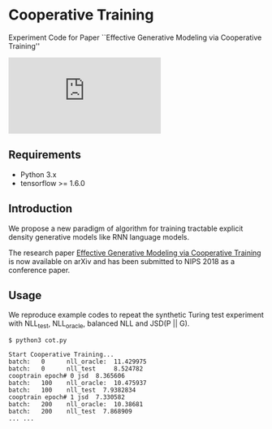 # Cooperative Training
Experiment Code for Paper ``Effective Generative Modeling via Cooperative Training''

![](https://github.com/desire2020/Cooperative-Training/blob/master/figure/cot.pdf)
## Requirements
* Python 3.x
* tensorflow >= 1.6.0
## Introduction
We propose a new paradigm of algorithm for training tractable explicit density generative models like RNN language models.

The research paper [Effective Generative Modeling via Cooperative Training](https://arxiv.org/abs/18??.???) is now available on arXiv and has been submitted to NIPS 2018 as a conference paper.
## Usage
We reproduce example codes to repeat the synthetic Turing test experiment with NLL<sub>test</sub>, NLL<sub>oracle</sub>, balanced NLL and JSD(P || G).
```
$ python3 cot.py

Start Cooperative Training...
batch:   0      nll_oracle:  11.429975
batch:	 0      nll_test     8.524782
cooptrain epoch# 0 jsd  8.365606
batch:   100    nll_oracle:  10.475937
batch:	 100    nll_test  7.9382834
cooptrain epoch# 1 jsd  7.330582
batch:   200    nll_oracle:  10.38681
batch:	 200    nll_test  7.868909
... ...
```

